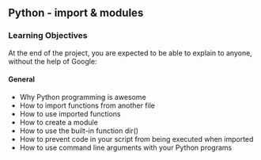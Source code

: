 ## Python - import & modules

### Learning Objectives

At the end of the project, you are expected to be able to explain to anyone, without the help of Google:

#### General

 - Why Python programming is awesome
 - How to import functions from another file
 - How to use imported functions
 - How to create a module
 - How to use the built-in function dir()
 - How to prevent code in your script from being executed when imported
 - How to use command line arguments with your Python programs
